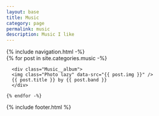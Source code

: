 ```yaml
---
layout: base
title: Music
category: page
permalink: music
description: Music I like
---
```


<div class="Content">
  {% include navigation.html -%}

  <div class="Music__grid">
    {% for post in site.categories.music -%}

      <div class="Music__album">
      <img class="Photo lazy" data-src="{{ post.img }}" />
      {{ post.title }} by {{ post.band }}
      </div>

    {% endfor -%}
  </div>


  {% include footer.html %}
</div>
